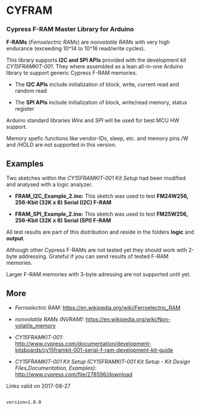  # CYFRAM
### Cypress F-RAM Master Library for Arduino

**F-RAMs** (*Ferroelectric RAMs*) are *nonvolatile RAMs* with very high endurance (exceeding 10^14 to 10^16 read/write cycles).

This library supports **I2C and SPI APIs** provided with the development kit *CY15FRAMKIT-001*. They where assembled as a lean all-in-one Arduino library to support generic Cypress F-RAM memories.

- The **I2C APIs** include initialization of block, write, current read and random read

- The **SPI APIs** include initialization of block, write/read memory, status register

Arduino standard libraries *Wire* and *SPI*  will be used for best MCU HW support.

Memory spefic functions like vendor-IDs, sleep, etc. and memory pins /W and /HOLD are not supported in this version. 


## Examples 

Two sketches within the *CY15FRAMKIT-001 Kit Setup* had been modified and analysed with a logic analyzer. 

- **FRAM_I2C_Example_2.ino:** This sketch was used to test **FM24W256, 256-Kbit (32K x 8) Serial (I2C) F-RAM**

- **FRAM_SPI_Example_2.ino:** This sketch was used to test **FM25W256, 256-Kbit (32K x 8) Serial (SPI) F-RAM**

All test results are part of this distribution and reside in the folders **logic** and **output**. 

Although other Cypress F-RAMs are not tested yet they should work with 2-byte addressing. Grateful if you can send results of tested F-RAM memories.

Larger F-RAM memories with 3-byte adressing are not supported until yet.  

## More

- *Ferroelectric RAM:* https://en.wikipedia.org/wiki/Ferroelectric_RAM

- *nonvolatile RAMs (NVRAM):* https://en.wikipedia.org/wiki/Non-volatile_memory

- *CY15FRAMKIT-001:* 
http://www.cypress.com/documentation/development-kitsboards/cy15framkit-001-serial-f-ram-development-kit-guide

- *CY15FRAMKIT-001 Kit Setup (CY15FRAMKIT-001 Kit Setup - Kit Design Files,Documentation, Examples):*
http://www.cypress.com/file/278596/download

Links valid on 2017-08-27
 
<code> 
version=1.0.0
</code>
